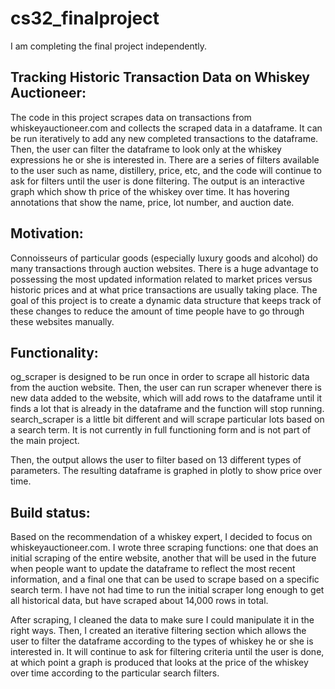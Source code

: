 # cs32_finalproject

I am completing the final project independently.

## Tracking Historic Transaction Data on Whiskey Auctioneer:
The code in this project scrapes data on transactions from whiskeyauctioneer.com and collects the scraped data in a dataframe. It can be run iteratively to add any new completed transactions to the dataframe. Then, the user can filter the dataframe to look only at the whiskey expressions he or she is interested in. There are a series of filters available to the user such as name, distillery, price, etc, and the code will continue to ask for filters until the user is done filtering. The output is an interactive graph which show th price of the whiskey over time. It has hovering annotations that show the name, price, lot number, and auction date. 

## Motivation:
Connoisseurs of particular goods (especially luxury goods and alcohol) do many transactions through auction websites. There is a huge advantage to possessing the most updated information related to market prices versus historic prices and at what price transactions are usually taking place. The goal of this project is to create a dynamic data structure that keeps track of these changes to reduce the amount of time people have to go through these websites manually. 

## Functionality:

og_scraper is designed to be run once in order to scrape all historic data from the auction website. Then, the user can run scraper whenever there is new data added to the website, which will add rows to the dataframe until it finds a lot that is already in the dataframe and the function will stop running. search_scraper is a little bit different and will scrape particular lots based on a search term. It is not currently in full functioning form and is not part of the main project.  

Then, the output allows the user to filter based on 13 different types of parameters. The resulting dataframe is graphed in plotly to show price over time. 

## Build status: 
Based on the recommendation of a whiskey expert, I decided to focus on whiskeyauctioneer.com. I wrote three scraping functions: one that does an initial scraping of the entire website, another that will be used in the future when people want to update the dataframe to reflect the most recent information, and a final one that can be used to scrape based on a specific search term. I have not had time to run the initial scraper long enough to get all historical data, but have scraped about 14,000 rows in total. 

After scraping, I cleaned the data to make sure I could manipulate it in the right ways. Then, I created an iterative filtering section which allows the user to filter the dataframe according to the types of whiskey he or she is interested in. It will continue to ask for filtering criteria until the user is done, at which point a graph is produced that looks at the price of the whiskey over time according to the particular search filters. 


